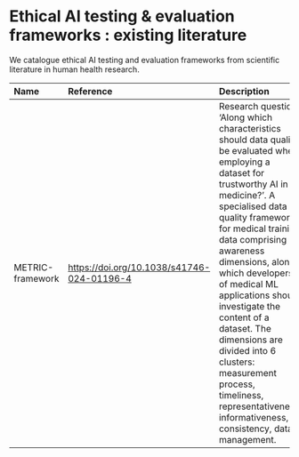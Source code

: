 # Ethical AI testing & evaluation frameworks : existing literature
We catalogue ethical AI testing and evaluation frameworks from scientific literature in human health research. 

| **Name** | **Reference** | **Description** | **Relevance**|
|:---------|:--------------|:----------------|:-------------|
|METRIC-framework |https://doi.org/10.1038/s41746-024-01196-4|Research question ‘Along which characteristics should data quality be evaluated when employing a dataset for trustworthy AI in medicine?’. A specialised data quality framework for medical training data comprising 15 awareness dimensions, along which developers of medical ML applications should investigate the content of a dataset. The dimensions are divided into 6 clusters: measurement process, timeliness, representativeness, informativeness, consistency, data management.| data management, data documentation, data quality|



